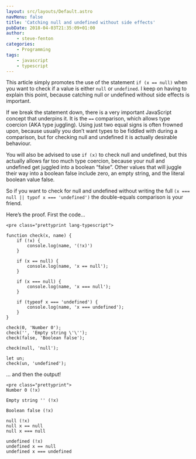 ```yaml
---
layout: src/layouts/Default.astro
navMenu: false
title: 'Catching null and undefined without side effects'
pubDate: 2018-04-03T21:35:09+01:00
author:
    - steve-fenton
categories:
    - Programming
tags:
    - javascript
    - typescript
---
```


This article simply promotes the use of the statement `if (x == null)` when you want to check if a value is either `null` or `undefined`. I keep on having to explain this point, because catching null or undefined without side effects is important.

If we break the statement down, there is a very important JavaScript concept that underpins it. It is the `==` comparison, which allows type coercion (AKA type juggling). Using just two equal signs is often frowned upon, because usually you don’t want types to be fiddled with during a comparison, but for checking null and undefined it is actually desirable behaviour.

You will also be advised to use `if (x)` to check null and undefined, but this actually allows far too much type coercion, because your null and undefined get juggled into a boolean “false”. Other values that will juggle their way into a boolean false include zero, an empty string, and the literal boolean value false.

So if you want to check for null and undefined without writing the full `(x === null || typof x === 'undefined')` the double-equals comparison is your friend.

Here’s the proof. First the code…

```
<pre class="prettyprint lang-typescript">

function check(x, name) {
    if (!x) {
        console.log(name, '(!x)')
    }

    if (x == null) {
        console.log(name, 'x == null');
    }

    if (x === null) {
        console.log(name, 'x === null');
    }

    if (typeof x === 'undefined') {
        console.log(name, 'x === undefined');
    }
}

check(0, 'Number 0');
check('', 'Empty string \'\'');
check(false, 'Boolean false');

check(null, 'null');

let un;
check(un, 'undefined');
```

… and then the output!

```
<pre class="prettyprint">
Number 0 (!x)

Empty string '' (!x)

Boolean false (!x)

null (!x)
null x == null
null x === null

undefined (!x)
undefined x == null
undefined x === undefined
```